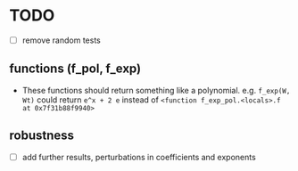 # TODO

* [ ] remove random tests

## functions (f_pol, f_exp)

* These functions should return something like a polynomial.
  e.g. `f_exp(W, Wt)` could return `e^x + 2 e` instead of `<function f_exp_pol.<locals>.f at 0x7f31b88f9940>`

## robustness

* [ ] add further results, perturbations in coefficients and exponents
